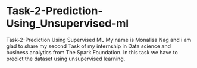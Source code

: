 # Task-2-Prediction-Using_Unsupervised-ml
Task-2-Prediction Using Supervised ML My name is Monalisa Nag and i am glad to share my second Task of my internship in Data science and business analytics from The Spark Foundation. In this task we have to predict the dataset using unsupervised learning.


